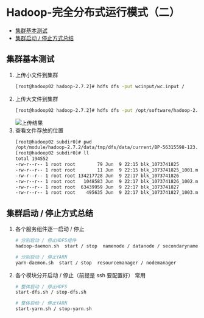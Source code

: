 # Hadoop-完全分布式运行模式（二）

  - [集群基本测试](#%E9%9B%86%E7%BE%A4%E5%9F%BA%E6%9C%AC%E6%B5%8B%E8%AF%95)
  - [集群启动 / 停止方式总结](#%E9%9B%86%E7%BE%A4%E5%90%AF%E5%8A%A8--%E5%81%9C%E6%AD%A2%E6%96%B9%E5%BC%8F%E6%80%BB%E7%BB%93)


## 集群基本测试
1. 上传小文件到集群
    ```bash
    [root@hadoop02 hadoop-2.7.2]# hdfs dfs -put wcinput/wc.input /
    ```
2. 上传大文件到集群
    ```bash
    [root@hadoop02 hadoop-2.7.2]# hdfs dfs -put /opt/software/hadoop-2.7.2.tar.gz /
    ```
    ![上传结果](https://cdn.jsdelivr.net/gh/ylsislove/image-home/test/20200609222116.png)
3. 查看文件存放的位置
    ```bash
    [root@hadoop02 subdir0]# pwd
    /opt/module/hadoop-2.7.2/data/tmp/dfs/data/current/BP-56315598-123.56.156.127-1591685988349/current/finalized/subdir0/subdir0
    [root@hadoop02 subdir0]# ll
    total 194552
    -rw-r--r-- 1 root root        79 Jun  9 22:15 blk_1073741825
    -rw-r--r-- 1 root root        11 Jun  9 22:15 blk_1073741825_1001.meta
    -rw-r--r-- 1 root root 134217728 Jun  9 22:17 blk_1073741826
    -rw-r--r-- 1 root root   1048583 Jun  9 22:17 blk_1073741826_1002.meta
    -rw-r--r-- 1 root root  63439959 Jun  9 22:17 blk_1073741827
    -rw-r--r-- 1 root root    495635 Jun  9 22:17 blk_1073741827_1003.meta
    ```

## 集群启动 / 停止方式总结
1. 各个服务组件逐一启动 / 停止
    ```bash
    # 分别启动 / 停止HDFS组件
    hadoop-daemon.sh  start / stop  namenode / datanode / secondarynamenode

    # 分别启动 / 停止YARN
    yarn-daemon.sh  start / stop  resourcemanager / nodemanager
    ```
2. 各个模块分开启动 / 停止（前提是 ssh 要配置好） 常用
    ```bash
    # 整体启动 / 停止HDFS
    start-dfs.sh / stop-dfs.sh

    # 整体启动 / 停止YARN
    start-yarn.sh / stop-yarn.sh
    ```
